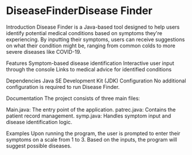 # DiseaseFinderDisease Finder
Introduction
Disease Finder is a Java-based tool designed to help users identify potential medical conditions based on symptoms they're experiencing. By inputting their symptoms, users can receive suggestions on what their condition might be, ranging from common colds to more severe diseases like COVID-19.

Features
Symptom-based disease identification
Interactive user input through the console
Links to medical advice for identified conditions

Dependencies
Java SE Development Kit (JDK)
Configuration
No additional configuration is required to run Disease Finder.

Documentation
The project consists of three main files:

Main.java: The entry point of the application.
patrec.java: Contains the patient record management.
symp.java: Handles symptom input and disease identification logic.

Examples
Upon running the program, the user is prompted to enter their symptoms on a scale from 1 to 3. Based on the inputs, the program will suggest possible diseases.



